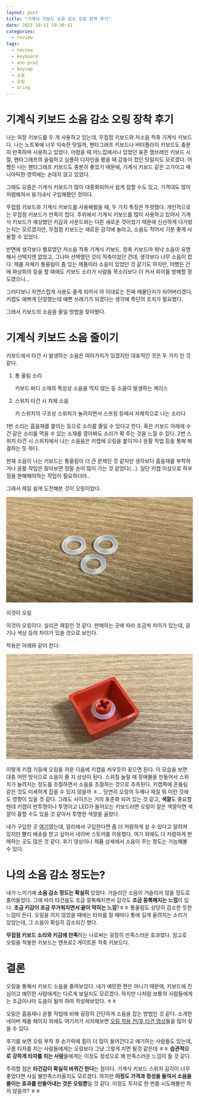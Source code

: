 ```yaml
---
layout: post
title: "기계식 키보드 소음 감소 오링 장착 후기"
date: 2021-10-11 10:39:41
categories:
  - review
tags:
  - review
  - keyboard
  - ann pro2
  - keycap
  - 소음
  - 오링
  - oring
---
```


# 기계식 키보드 소음 감소 오링 장착 후기
나는 외장 키보드를 두 개 사용하고 있는데, 무접점 키보드와 저소음 적축 기계식 키보드다. 나는 노트북에 너무 익숙한 탓일까,  펜타그래프 키보드나 버터플라이 키보드도 충분히 만족하며 사용하고 있었다. 어렸을 때 어느집에서나 있었던 표준 멤브레인 키보드 시절, 펜타그래프의 슬림하고 심플하 디자인을 봤을 때 감동이 컸던 탓일지도 모르겠다. 어쨌든 나는 펜타그래프 키보드도 충분히 좋았기 때문에, 기계식 키보드 같은 고가이고 매니아틱한 영역에는 손대지 않고 있었다.

그래도 요즘은 기계식 키보드가 많이 대중화되어서 쉽게 접할 수도 있고, 가격대도 많이 저렴해져서 용기내서 구입해봤던 것이다.

무접점 키보드와 기계식 키보드를 사용해봤을 때, 두 가지 특징은 뚜렷했다. 개인적으로는 무접점 키보드가 만족이 컸다. 주위에서 기계식 키보드를 많이 사용하고 있어서 기계식 키보드가 예상했던 키감과 사운드와는 다른 새로운 것이었기 때문에 신선하게 다가왔는지는 모르겠지만, 무접점 키보드는 새로운 감각에 놀라고, 소음도 적어서 기분 좋게 사용할 수 있었다.

반면에 생각보다 별로였던 저소음 적축 기계식 키보드. 청축 키보드야 워낙 소음이 유명해서 선택지엔 없었고, 그나마 선택했던 것이 적축이었던 건데, 생각보다 너무 소음이 컸다. 제품 자체가 통울림이 좀 있는 제품이라 소음이 있었던 것 같기도 하지만, 어쨌든 간에 화상회의 등을 할 때에도 키보드 소리가 사람들 목소리보다 더 커서 회의를 방해할 정도였으니...

그러다보니 자연스럽게 사용도 줄게 되어서 아 이대로는 진짜 애물단지가 되어버리겠다, 키캡도 예쁘게 단장했는데 예쁜 쓰레기가 되겠다는 생각에 특단의 조치가 필요했다.

그래서 키보드의 소음을 줄일 방법을 찾아봤다.

# 기계식 키보드 소음 줄이기

키보드에서 타건 시 발생하는 소음은 여러가지가 있겠지만 대표적인 것은 두 가지 인 것 같다.

1. 통 울림 소리
    
    키보드 바디 소재의 특성상 소음을 먹지 않는 등 소음이 발생하는 케이스
    
2. 스위치 타건 시 자체 소음
    
    키 스위치의 구조상 스위치가 눌려지면서 스프링 등에서 자체적으로 나는 소리다
    

1번 소리는 흡음재를 붙이는 등으로 소리를 줄일 수 있다고 한다. 혹은 키보드 아래에 수건 같은 소리를 먹을 수 있는 소재를 깔아봐도 소리가 확 주는 것을 느낄 수 있다. 2번 스위치 타건 시 스위치에서 나는 소음음은 키캡에 오링을 붙이거나 윤활 작업 등을 통해 해결하는 듯 하다. 

현재 소음이 나는 키보드는 통울림이 더 큰 문제인 것 같지만 생각보다 흡음재를 부착하거나 윤활 작업은 찾아보면 정말 손이 많이 가는 것 같았다(...). 일단 키캡 이상으로 하우징을 분해해야하는 작업이 필요하더라..

그래서 제일 쉽게 도전해본 것이 오링이었다.

![이것이 오링](./assets/posts/2021-10-11-keyboard-oring-review/img_oring0.jpeg)

이것이 오링

이것이 오링이다. 실리콘 재질인 것 같다. 판매하는 곳에 따라 조금씩 차이가 있는데, 굵기나 색상 등의 차이가 있을 것으로 보인다.

착용은 아래와 같이 한다:

![오링의 착용](./assets/posts/2021-10-11-keyboard-oring-review/img_oring1.jpeg)

이렇게 키캡 기둥에 오링을 끼운 다음에 키캡을 씌우듯이 꽂으면 된다. 이 모습을 보면 대충 어떤 방식으로 소음이 줄 지 상상이 된다. 스위칠 눌릴 때 장애물을 만들어서 스위치가 눌려지는 정도를 조절하면서 소음을 조절하는 것으로 추측된다. 키캡쪽에 흔들림 같은 것도 미세하게 잡을 수 있지 않을까 ㅎ... 당연히 오링의 두께나 재질 뭐 이런 것에도 영향이 있을 것 같다. 그래도 사이즈는 거의 표준화 되어 있는 것 같고, **색깔**도 중요할텐데 키캡이 반투명이나 투명이고 LED가 들어오는 키보드라면 오링이 짙은 색깔이면 색깔이 흉할 수도 있을 것 같아서 투명한 색깔을 골랐다.

내가 구입한 곳 [여기](https://smartstore.naver.com/bodang/products/5423965279)였는데, 알리에서 구입한다면 좀 더 저렴하게 살 수 있다고 알려져 있지만 빨리 배송을 받고 싶어서 네이버 스토어를 이용했다. 여기 외에도 더 저렴하게 판매하는 곳도 많은 것 같다. 후기 영상이나 제품 상세에서 소음이 주는 정도는 가늠해볼 수 있다.

# 나의 소음 감소 정도는?

내가 느끼기에 **소음 감소 정도는 확실히** 있었다. 거슬리던 소음이 거슬리지 않을 정도로 줄어들었다. 그에 따라 타건음도 조금 뭉툭해지면서 감각도 **조금 뭉툭해지는 느낌**이 있다. **조금 키감이 조금 무거워지면서 끝이 막히는 느낌**?ㅎㅎ 통울림도 상당히 감소한 듯한 느낌이 든다. 오링을 끼지 않았을 때에는 타자를 칠 때마다 통에 길게 울려지는 소리가 있었는데, 그 소음이 확실히 감소되긴 했다.

**무접점 키보드 소리와 키감에 만족**하는 나로써는 굉장히 만족스러운 효과였다. 참고로 오링을 적용한 키보드는 앤프로2 게이트론 적축 키보드다.

# 결론

오링을 통해서 키보드 소음을 줄여보았다. 내가 예민한 편은 아니기 때문에, 키보드에 진심이고 예민한 사람에게는 다르게 보일지도 모르겠다. 하지만 나처럼 보통의 사람들에게는 조금이나마 도음이 될까 하여 작성해보았다. ㅎㅎ

오링은 흡음재나 윤활 작업에 비해 굉장히 간단하게 소음을 잡는 방법인 것 같다. 소개한 네이버 제품 페이지 외에도 여기저기 서치해보면 [오링 착용 전/후 타건 영상](https://youtu.be/B6J9GBYdd3k?t=46)들을 많이 찾을 수 있다.

후기를 보면 오링 부착 후 손가락에 힘이 더 많이 들어간다고 얘기하는 사람들도 있는데, 구름 타자를 치는 사람들에게는 오링보다 그냥 그렇게 치면 될것 같은데 ㅎㅎ **습관적으로 강하게 타자를 치는 사람**들에게는 이정도 정성으로 꽤 만족스러운 느낌이 들 것 같다.

주의할 점은 **타건감이 확실히 바뀌긴 한다**는 점이다. 기계식 키보드 스위치 감각이 너무 좋았다면 사실 불만족스러울지도 모르겠다. 하지만 **이정도 가격과 정성을 들여서 소음을 줄이는 효과를 만들어내는 것은 오링뿐**일 것 같다. 이정도 투자로 한 번쯤 시도해볼만 하지 않을까? ㅎㅎ